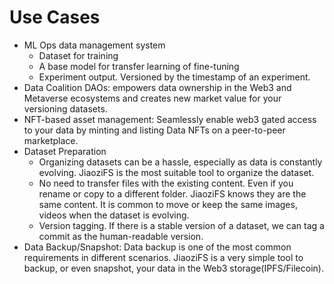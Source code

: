 # Use Cases


+ ML Ops data management system
  + Dataset for training
  + A base model for transfer learning of fine-tuning
  + Experiment output. Versioned by the timestamp of an experiment.
+ Data Coalition DAOs: empowers data ownership in the Web3 and Metaverse ecosystems and creates new market value for your versioning datasets.
+ NFT-based asset management: Seamlessly enable web3 gated access to your data by minting and listing Data NFTs on a peer-to-peer marketplace.
+ Dataset Preparation
  + Organizing datasets can be a hassle, especially as data is constantly evolving. JiaoziFS is the most suitable tool to organize the dataset. 
  + No need to transfer files with the existing content. Even if you rename or copy to a different folder. JiaoziFS knows they are the same content. It is common to move or keep the same images, videos when the dataset is evolving.
  + Version tagging. If there is a stable version of a dataset, we can tag a commit as the human-readable version.
+ Data Backup/Snapshot: Data backup is one of the most common requirements in different scenarios. JiaoziFS is a very simple tool to backup, or even snapshot, your data in the Web3 storage(IPFS/Filecoin).